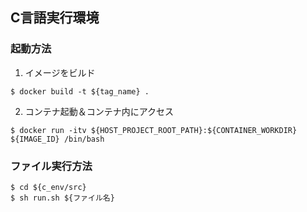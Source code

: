 ## C言語実行環境

### 起動方法
1. イメージをビルド
```
$ docker build -t ${tag_name} .
```
2. コンテナ起動＆コンテナ内にアクセス
```
$ docker run -itv ${HOST_PROJECT_ROOT_PATH}:${CONTAINER_WORKDIR} ${IMAGE_ID} /bin/bash
```

### ファイル実行方法
```
$ cd ${c_env/src}
$ sh run.sh ${ファイル名}
```
